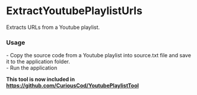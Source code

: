 # ExtractYoutubePlaylistUrls
Extracts URLs from a Youtube playlist.

<h3>Usage</h3>
- Copy the source code from a Youtube playlist into source.txt file and save it to the application folder. </br>
- Run the application </br>

<b> This tool is now included in https://github.com/CuriousCod/YoutubePlaylistTool </b>
